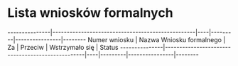 # Lista wniosków formalnych


---------------|--------------------------------------------------|----|---------|----------------|--------
 Numer wniosku | Nazwa Wniosku formalnego                         | Za | Przeciw | Wstrzymało się | Status
---------------|--------------------------------------------------|----|---------|----------------|--------